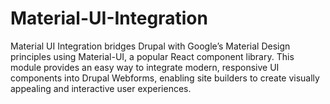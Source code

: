# Material-UI-Integration
Material UI Integration bridges Drupal with Google’s Material Design principles using Material-UI, a popular React component library. This module provides an easy way to integrate modern, responsive UI components into Drupal Webforms, enabling site builders to create visually appealing and interactive user experiences.
